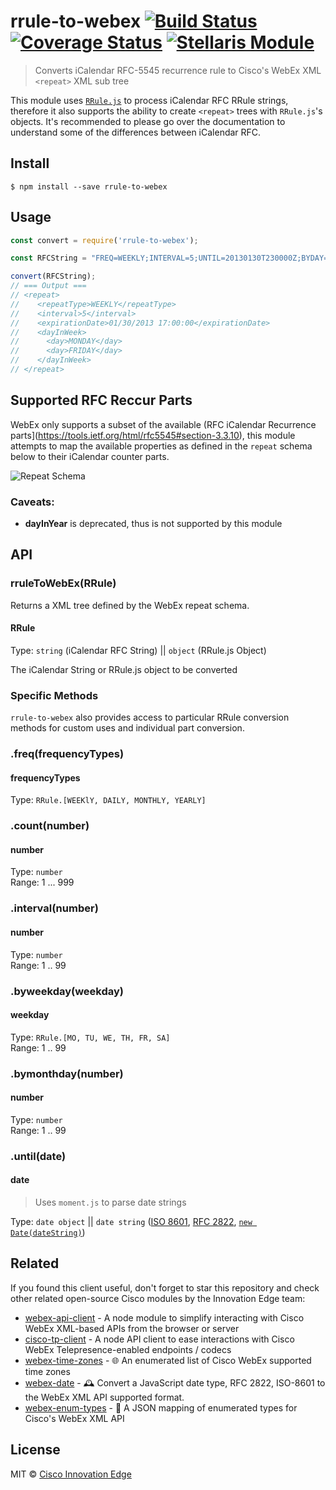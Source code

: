 # rrule-to-webex [![Build Status](https://travis-ci.org/cisco-ie/rrule-to-webex.svg?branch=master)](https://travis-ci.org/cisco-ie/rrule-to-webex) [![Coverage Status](https://coveralls.io/repos/github/cisco-ie/rrule-to-webex/badge.svg?branch=master)](https://coveralls.io/github/cisco-ie/rrule-to-webex?branch=master) [![Stellaris Module](https://img.shields.io/badge/%20✨%20Stellaris-Module-0092ff.svg?style=flat-square)](https://github.com/stellaris-ie/)

> Converts iCalendar RFC-5545 recurrence rule to Cisco's WebEx XML `<repeat>` XML sub tree

This module uses [`RRule.js`](https://github.com/jakubroztocil/rrule) to process iCalendar RFC RRule strings, therefore it also supports the ability to create `<repeat>` trees with `RRule.js`'s objects. It's recommended to please go over the documentation to understand some of the differences between iCalendar RFC. 

## Install

```
$ npm install --save rrule-to-webex
```


## Usage

```js
const convert = require('rrule-to-webex');

const RFCString = "FREQ=WEEKLY;INTERVAL=5;UNTIL=20130130T230000Z;BYDAY=MO,FR";

convert(RFCString);
// === Output ===
// <repeat>
//    <repeatType>WEEKLY</repeatType>
//    <interval>5</interval>
//    <expirationDate>01/30/2013 17:00:00</expirationDate>
//    <dayInWeek>
//      <day>MONDAY</day>
//      <day>FRIDAY</day>
//    </dayInWeek>
// </repeat>
```

## Supported RFC Reccur Parts
WebEx only supports a subset of the available (RFC iCalendar Recurrence parts](https://tools.ietf.org/html/rfc5545#section-3.3.10), this module attempts to map the available properties as defined in the `repeat` schema below to their iCalendar counter parts.

![Repeat Schema](https://user-images.githubusercontent.com/6020066/27402017-dfa99724-568a-11e7-949c-b6e5e479c8f1.png)

### Caveats:
- **dayInYear** is deprecated, thus is not supported by this module

## API

### rruleToWebEx(RRule)

Returns a XML tree defined by the WebEx repeat schema.

#### RRule

Type: `string` (iCalendar RFC String) || `object` (RRule.js Object)

The iCalendar String or RRule.js object to be converted

### Specific Methods
`rrule-to-webex` also provides access to particular RRule conversion methods for custom uses and individual part conversion.

### .freq(frequencyTypes)
#### frequencyTypes
Type: `RRule.[WEEKlY, DAILY, MONTHLY, YEARLY]`

### .count(number)
#### number
Type: `number`<br>
Range: 1 ... 999

### .interval(number)
#### number
Type: `number`<br>
Range: 1 .. 99

### .byweekday(weekday)
#### weekday
Type: `RRule.[MO, TU, WE, TH, FR, SA]`<br>
Range: 1 .. 99

### .bymonthday(number)
#### number
Type: `number`<br>
Range: 1 .. 99

### .until(date)
#### date
> Uses `moment.js` to parse date strings

Type: `date object` || `date string` ([ISO 8601](https://en.wikipedia.org/wiki/ISO_8601), [RFC 2822](https://tools.ietf.org/html/rfc2822#section-3.3), [`new Date(dateString)`](https://developer.mozilla.org/en-US/docs/Web/JavaScript/Reference/Global_Objects/Date))

## Related
If you found this client useful, don't forget to star this repository and check other related open-source Cisco modules by the Innovation Edge team:

- [webex-api-client](https://github.com/cisco-ie/webex-api-client) - A node module to simplify interacting with Cisco WebEx XML-based APIs from the browser or server
- [cisco-tp-client](https://github.com/cisco-ie/cisco-tp-client) - A node API client to ease interactions with Cisco WebEx Telepresence-enabled endpoints / codecs
- [webex-time-zones](https://github.com/cisco-ie/webex-time-zones) - 🌐 An enumerated list of Cisco WebEx supported time zones 
- [webex-date](https://github.com/cisco-ie/webex-date) - 🕰 Convert a JavaScript date type, RFC 2822, ISO-8601 to the WebEx XML API supported format.
- [webex-enum-types](https://github.com/cisco-ie/webex-enum-types) - 🍭 A JSON mapping of enumerated types for Cisco's WebEx XML API

## License

MIT © [Cisco Innovation Edge](https://github.com/cisco-ie/rrule-to-webex)
